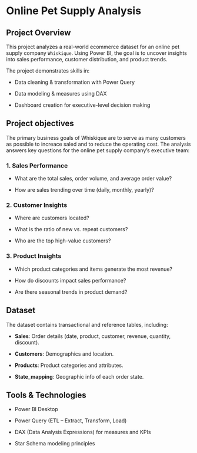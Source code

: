 # Online Pet Supply Analysis

## Project Overview

This project analyzes a real-world ecommerce dataset for an online pet supply company `Whiskique`.
Using Power BI, the goal is to uncover insights into sales performance, customer distribution, and product trends.

The project demonstrates skills in:

- Data cleaning & transformation with Power Query

- Data modeling & measures using DAX

- Dashboard creation for executive-level decision making

## Project objectives

The primary business goals of Whiskique are to serve as many customers as possible to increace saled and to reduce the operating cost. The analysis answers key questions for the online pet supply company’s executive team:

### 1. Sales Performance

- What are the total sales, order volume, and average order value?

- How are sales trending over time (daily, monthly, yearly)?

### 2. Customer Insights

- Where are customers located?

- What is the ratio of new vs. repeat customers?

- Who are the top high-value customers?

### 3. Product Insights

- Which product categories and items generate the most revenue?

- How do discounts impact sales performance?

- Are there seasonal trends in product demand?

## Dataset

The dataset contains transactional and reference tables, including:

- **Sales**: Order details (date, product, customer, revenue, quantity, discount).

- **Customers**: Demographics and location.

- **Products**: Product categories and attributes.

- **State_mapping**: Geographic info of each order state.

## Tools & Technologies

- Power BI Desktop

- Power Query (ETL – Extract, Transform, Load)

- DAX (Data Analysis Expressions) for measures and KPIs

- Star Schema modeling principles

